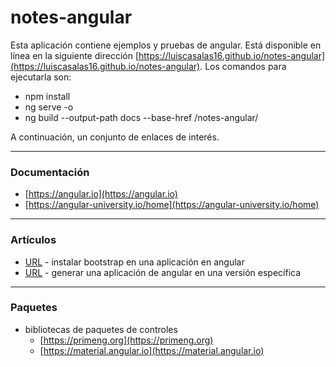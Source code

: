 # notes-angular

Esta aplicación contiene ejemplos y pruebas de angular. Está disponible en línea en la siguiente dirección [https://luiscasalas16.github.io/notes-angular](https://luiscasalas16.github.io/notes-angular). Los comandos para ejecutarla son:
- npm install
- ng serve -o 
- ng build --output-path docs --base-href /notes-angular/

A continuación, un conjunto de enlaces de interés.

---
### Documentación
- [https://angular.io](https://angular.io)
- [https://angular-university.io/home](https://angular-university.io/home)

---
### Artículos
- [URL](https://www.freecodecamp.org/news/how-to-add-bootstrap-css-framework-to-an-angular-application) - instalar bootstrap en una aplicación en angular
- [URL](https://frontbackend.com/angular/how-to-generate-angular-application-in-a-specific-version-using-ng-new-command) - generar una aplicación de angular en una versión específica

---
### Paquetes
- bibliotecas de paquetes de controles
    - [https://primeng.org](https://primeng.org)
    - [https://material.angular.io](https://material.angular.io)